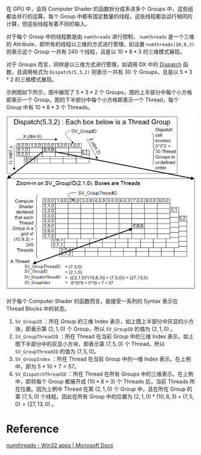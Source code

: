 在 GPU 中，会将 Computer Shader 的函数拆分成多进多个 Groups 中，这些组都会并行的运算。每个 Group 中都有固定数量的线程，这些线程都会运行相同的计算，但这些线程有着不同的输入。

对于每个 Group 中的线程数是由 `numthreads` 进行控制， `numthreads` 是一个三维的 Attribute，即所有的线程以三维的方式进行管理。如设置 `numthreads(10,8,3)` 则表示这个 Group 一共有 240 个线程，且是以 $10*8*3$ 的三维模式展现。

对于 Groups 而言，同样是以三维方式进行管理，如调用 DX 中的 [Dispatch](https://docs.microsoft.com/en-us/windows/win32/api/d3d11/nf-d3d11-id3d11devicecontext-dispatch) 函数，且调用格式为 `Dispatch(5,3,2)` 则表示一共有 30 个 Groups，且是以 $5*3*2$ 的三维模式展现。

示例图如下所示，图中展现了 $5*3*2$ 个 Groups，图的上半部分中每个小方格即表示一个 Group。图的下半部分中每个小方格即表示一个 Thread，每个 Group 中有 $10*8*3$ 个 Threads。

![](assets/GPU%20-%20Thread%20block/image-20220105083052542.png)

对于每个 Computer Shader 的函数而言，能接受一系列的 Syntax 表示在 Thread Blocks 中的状态。

1.  `SV_GroupID` ：所在 Group 的三维 Index 表示，如上图上半部分中灰显的小方块，即表示第 $(2,1,0)$ 个 Group，所以 `SV_GroupID` 的值为 $(2,1,0)$ 。
2.  `SV_GroupThreadID` ：所在 Thread 在当前 Group 中的三维 Index 表示，如上图下半部分中的灰显小方块，即表示第 $(7,5,0)$ 个 Thread，所以 `SV_GroupThreadID` 的值为 $(7,5,0)$。
3.  `SV_GroupIndex` ：所在 Thread 在当前 Group 中的一维 Index 表示。在上例中，即为 $5*10+7 = 57$。
4.  `SV_DispatchThreadID` ：所在 Thread 在所有 Groups 中的三维表示。在上例中，即将每个 Group 都展开成 $(10*8*3)$ 个 Threads 后，当前 Threads 所在位置。因为上例中 Thread 在第 $(2,1,0)$ 个 Group 中，且在所在 Group 的第 $(7,5,0)$ 个线程。因此在所有 Group 中的位置为 $(2,1,0)*(10,8,3) + (7,5,0) = (27,13,0)$ 。

# Reference

 [numthreads - Win32 apps | Microsoft Docs](https://docs.microsoft.com/en-us/windows/win32/direct3dhlsl/sm5-attributes-numthreads)
